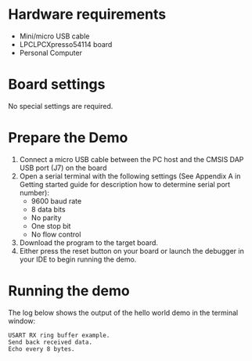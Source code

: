 Hardware requirements
=====================
- Mini/micro USB cable
- LPCLPCXpresso54114 board
- Personal Computer

Board settings
============
No special settings are required.

Prepare the Demo
===============
1.  Connect a micro USB cable between the PC host and the CMSIS DAP USB port (J7) on the board
2.  Open a serial terminal with the following settings (See Appendix A in Getting started guide for description how to determine serial port number):
    - 9600 baud rate
    - 8 data bits
    - No parity
    - One stop bit
    - No flow control
3.  Download the program to the target board.
4.  Either press the reset button on your board or launch the debugger in your IDE to begin running the demo.

Running the demo
================
The log below shows the output of the hello world demo in the terminal window:
~~~~~~~~~~~~~~~~~~~~~~~~~~~~~~~~~~~
USART RX ring buffer example.
Send back received data.
Echo every 8 bytes.

~~~~~~~~~~~~~~~~~~~~~~~~~~~~~~~~~~~

